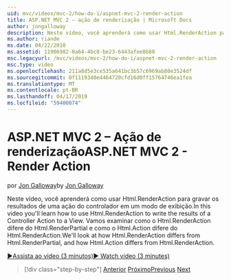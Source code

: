 ```yaml
---
uid: mvc/videos/mvc-2/how-do-i/aspnet-mvc-2-render-action
title: ASP.NET MVC 2 – ação de renderização | Microsoft Docs
author: jongalloway
description: Neste vídeo, você aprenderá como usar Html.RenderAction para gravar os resultados de uma ação do controlador em um modo de exibição. Vamos examinar como Html.RenderAction difere fr...
ms.author: riande
ms.date: 04/22/2010
ms.assetid: 11906982-0a64-4bc8-be23-6443afee8b88
msc.legacyurl: /mvc/videos/mvc-2/how-do-i/aspnet-mvc-2-render-action
msc.type: video
ms.openlocfilehash: 211a8d5e3ce535a641bc3b57c6969ab80e3524df
ms.sourcegitcommit: 0f1119340e4464720cfd16d0ff15764746ea1fea
ms.translationtype: MT
ms.contentlocale: pt-BR
ms.lasthandoff: 04/17/2019
ms.locfileid: "59400874"
---
```

# <a name="aspnet-mvc-2---render-action"></a><span data-ttu-id="46d2e-104">ASP.NET MVC 2 – Ação de renderização</span><span class="sxs-lookup"><span data-stu-id="46d2e-104">ASP.NET MVC 2 - Render Action</span></span>

<span data-ttu-id="46d2e-105">por [Jon Galloway](https://github.com/jongalloway)</span><span class="sxs-lookup"><span data-stu-id="46d2e-105">by [Jon Galloway](https://github.com/jongalloway)</span></span>

<span data-ttu-id="46d2e-106">Neste vídeo, você aprenderá como usar Html.RenderAction para gravar os resultados de uma ação do controlador em um modo de exibição.</span><span class="sxs-lookup"><span data-stu-id="46d2e-106">In this video you'll learn how to use Html.RenderAction to write the results of a Controller Action to a View.</span></span> <span data-ttu-id="46d2e-107">Vamos examinar como o Html.RenderAction difere do Html.RenderPartial e como o Html.Action difere do Html.RenderAction.</span><span class="sxs-lookup"><span data-stu-id="46d2e-107">We'll look at how Html.RenderAction differs from Html.RenderPartial, and how Html.Action differs from Html.RenderAction.</span></span>

[<span data-ttu-id="46d2e-108">&#9654;Assista ao vídeo (3 minutos)</span><span class="sxs-lookup"><span data-stu-id="46d2e-108">&#9654; Watch video (3 minutes)</span></span>](https://channel9.msdn.com/Blogs/ASP-NET-Site-Videos/aspnet-mvc-2-render-action)

> [!div class="step-by-step"]
> <span data-ttu-id="46d2e-109">[Anterior](aspnet-mvc-2-areas.md)
> [Próximo](5-minute-introduction-to-aspnet-mvc.md)</span><span class="sxs-lookup"><span data-stu-id="46d2e-109">[Previous](aspnet-mvc-2-areas.md)
[Next](5-minute-introduction-to-aspnet-mvc.md)</span></span>
